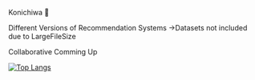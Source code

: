 Konichiwa 👋

Different Versions of Recommendation Systems
->Datasets not included due to LargeFileSize

Collaborative Comming Up


[![Top Langs](https://github-readme-stats.vercel.app/api/top-langs/?username=izenish&hide=javascript,php,css,html,c)](https://github.com/amanmool03/Movie-Recommendation-system)


